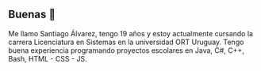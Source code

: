 ## Buenas 👋
Me llamo Santiago Álvarez, tengo 19 años y estoy actualmente cursando la carrera Licenciatura en Sistemas en la universidad ORT Uruguay. Tengo buena experiencia programando proyectos escolares en Java, C#, C++, Bash, HTML - CSS - JS.

<!--
**SaOLauwu/SaOLauwu** is a ✨ _special_ ✨ repository because its `README.md` (this file) appears on your GitHub profile.

Here are some ideas to get you started:

- 🔭 I’m currently working on ...
- 🌱 I’m currently learning ...
- 👯 I’m looking to collaborate on ...
- 🤔 I’m looking for help with ...
- 💬 Ask me about ...
- 📫 How to reach me: ...
- 😄 Pronouns: ...
- ⚡ Fun fact: ...
-->
